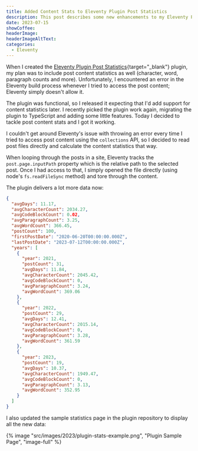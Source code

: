 ```yaml
---
title: Added Content Stats to Eleventy Plugin Post Statistics
description: This post describes some new enhancements to my Eleventy Plugin Post Statistics plugin.
date: 2023-07-15
showCoffee: 
headerImage: 
headerImageAltText: 
categories:
  - Eleventy
---
```


When I created the [Eleventy Plugin Post Statistics](https://github.com/johnwargo/eleventy-plugin-post-stats){target="_blank"} plugin, my plan was to include post content statistics as well (character, word, paragraph counts and more). Unfortunately, I encountered an error in the Eleventy build process whenever I tried to access the post content; Eleventy simply doesn't allow it.

The plugin was functional, so I released it expecting that I'd add support for content statistics later. I recently picked the plugin work again, migrating the plugin to TypeScript and adding some little features. Today I decided to tackle post content stats and I got it working.

I couldn't get around Eleventy's issue with throwing an error every time I tried to access post content using the `collections` API, so I decided to read post files directly and calculate the content statistics that way. 

When looping through the posts in a site, Eleventy tracks the `post.page.inputPath` property which is the relative path to the selected post. Once I had access to that, I simply opened the file directly (using node's `fs.readFileSync` method) and tore through the content.

The plugin delivers a lot more data now:

```json
{
  "avgDays": 11.17,
  "avgCharacterCount": 2034.27,
  "avgCodeBlockCount": 0.02,
  "avgParagraphCount": 3.25,
  "avgWordCount": 366.45,
  "postCount": 100,
  "firstPostDate": "2020-06-20T00:00:00.000Z",
  "lastPostDate": "2023-07-12T00:00:00.000Z",
  "years": [    
    {
      "year": 2021,
      "postCount": 31,
      "avgDays": 11.84,
      "avgCharacterCount": 2045.42,
      "avgCodeBlockCount": 0,
      "avgParagraphCount": 3.24,
      "avgWordCount": 369.06
    },
    {
      "year": 2022,
      "postCount": 29,
      "avgDays": 12.41,
      "avgCharacterCount": 2015.14,
      "avgCodeBlockCount": 0,
      "avgParagraphCount": 3.28,
      "avgWordCount": 361.59
    },
    {
      "year": 2023,
      "postCount": 19,
      "avgDays": 10.37,
      "avgCharacterCount": 1949.47,
      "avgCodeBlockCount": 0,
      "avgParagraphCount": 3.13,
      "avgWordCount": 352.95
    }
  ]
}
```

I also updated the sample statistics page in the plugin repository to display all the new data:

{% image "src/images/2023/plugin-stats-example.png", "Plugin Sample Page", "image-full" %}